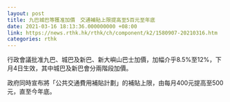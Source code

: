 ```yaml
---
layout: post
title: 九巴城巴等獲准加價　交通補貼上限提高至5百元至年底
date: 2021-03-16 18:13:36.000000000 +08:00
link: https://news.rthk.hk/rthk/ch/component/k2/1580907-20210316.htm
categories: rthk
---
```


行政會議批准九巴、城巴及新巴、新大嶼山巴士加價，加幅介乎8.5%至12%，下月4日生效，其中城巴及新巴會分兩階段加價。

政府同時宣布將「公共交通費用補貼計劃」的補貼上限，由每月400元提高至500元，直至今年底。
